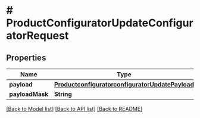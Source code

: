 # # ProductConfiguratorUpdateConfiguratorRequest


## Properties 


Name | Type | Description | Notes
------------ | ------------- | ------------- | -------------
**payload**| [**ProductconfiguratorconfiguratorUpdatePayload**](ProductconfiguratorconfiguratorUpdatePayload.md) |   | [optional]
**payloadMask**| **String** |   | [optional]


[[Back to Model list]](../../README.md#models) [[Back to API list]](../../README.md#endpoints) [[Back to README]](../../README.md)

